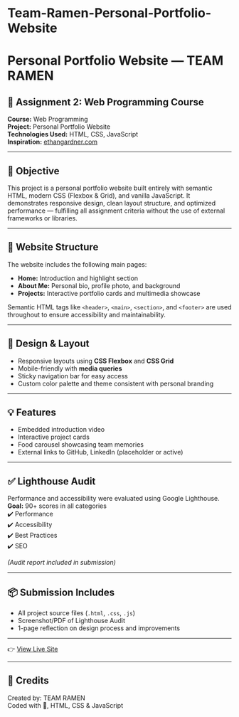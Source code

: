 # Team-Ramen-Personal-Portfolio-Website
# Personal Portfolio Website — TEAM RAMEN

## 📝 Assignment 2: Web Programming Course  
**Course:** Web Programming  
**Project:** Personal Portfolio Website  
**Technologies Used:** HTML, CSS, JavaScript  
**Inspiration:** [ethangardner.com](https://ethangardner.com)

---

## 🎯 Objective
This project is a personal portfolio website built entirely with semantic HTML, modern CSS (Flexbox & Grid), and vanilla JavaScript. It demonstrates responsive design, clean layout structure, and optimized performance — fulfilling all assignment criteria without the use of external frameworks or libraries.

---

## 📁 Website Structure
The website includes the following main pages:
- **Home:** Introduction and highlight section
- **About Me:** Personal bio, profile photo, and background
- **Projects:** Interactive portfolio cards and multimedia showcase

Semantic HTML tags like `<header>`, `<main>`, `<section>`, and `<footer>` are used throughout to ensure accessibility and maintainability.

---

## 🎨 Design & Layout
- Responsive layouts using **CSS Flexbox** and **CSS Grid**
- Mobile-friendly with **media queries**
- Sticky navigation bar for easy access
- Custom color palette and theme consistent with personal branding

---

## 💡 Features
- Embedded introduction video
- Interactive project cards
- Food carousel showcasing team memories
- External links to GitHub, LinkedIn (placeholder or active)

---

## ✅ Lighthouse Audit
Performance and accessibility were evaluated using Google Lighthouse.  
**Goal:** 90+ scores in all categories  
✔️ Performance  
✔️ Accessibility  
✔️ Best Practices  
✔️ SEO  

*(Audit report included in submission)*

---

## 📦 Submission Includes
- All project source files (`.html`, `.css`, `.js`)  
- Screenshot/PDF of Lighthouse Audit  
- 1-page reflection on design process and improvements

---

👉 [View Live Site](https://your-github-enthongy.github.io/Team-Ramen-Personal-Portfolio-Website)

---

## 📌 Credits
Created by: TEAM RAMEN  
Coded with 🍜, HTML, CSS & JavaScript  
